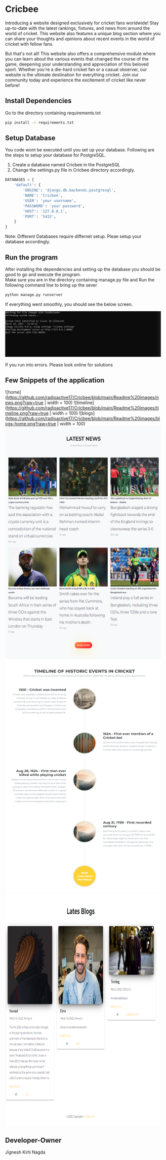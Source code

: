 # Cricbee

Introducing a website designed exclusively for cricket fans worldwide! Stay up-to-date with the latest rankings, fixtures, and news from around the world of cricket. This website also features a unique blog section where you can share your thoughts and opinions about recent events in the world of cricket with fellow fans.

But that's not all! This website also offers a comprehensive module where you can learn about the various events that changed the course of the game, deepening your understanding and appreciation of this beloved sport. Whether you're a die-hard cricket fan or a casual observer, our website is the ultimate destination for everything cricket. Join our community today and experience the excitement of cricket like never before!

## Install Dependencies
Go to the directory containing requirements.txt 
```bash
pip install -r requirements.txt
```

## Setup Database
You code wont be executed until you set up your database.
Following are the steps to setup your database for PostgreSQL. 
1. Create a database named Cricbee in the PostgreSQL
2. Change the settings.py file in Cricbee directory accordingly. 
```python
DATABASES = {
    'default': {
        'ENGINE': 'django.db.backends.postgresql',
        'NAME': 'Cricbee',
        'USER': 'your username',
        'PASSWORD': 'your password',
        'HOST': '127.0.0.1',
        'PORT': '5432',
    }
}
```
Note: Different Databases require differnet setup. Pleae setup your database accordingly.

## Run the program
After installing the dependencies and setting up the database you should be good to go and execute the program.  
Make sure you are in the directory containing manage.py file and Run the following command line to bring up the sever 
```bash
python manage.py runserver
```
If everything went smoothly, you should see the below screen.   
  
![cmd](https://github.com/radioactive17/Cricbee/blob/main/Readme%20images/cmd.png?raw=true)

If you run into errors. Please look online for solutions

## Few Snippets of the application  
![home](https://github.com/radioactive17/Cricbee/blob/main/Readme%20images/news.png?raw=true | width = 100)
![timeline](https://github.com/radioactive17/Cricbee/blob/main/Readme%20images/timeline.png?raw=true | width = 100)
![blogs](https://github.com/radioactive17/Cricbee/blob/main/Readme%20images/blogs-home.png?raw=true | width = 100)
<img src="https://github.com/radioactive17/Cricbee/blob/main/Readme%20images/news.png?raw=true" width="750" height = "750">
<img src="https://github.com/radioactive17/Cricbee/blob/main/Readme%20images/timeline.png?raw=true" width="750" height = "750">
<img src="https://github.com/radioactive17/Cricbee/blob/main/Readme%20images/blogs-home.png?raw=true" width="750" height = "750">

## Developer-Owner
Jignesh Kirti Nagda
